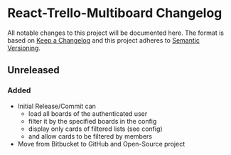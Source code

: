 # React-Trello-Multiboard Changelog

All notable changes to this project will be documented here. The format is based
on [Keep a Changelog](http://keepachangelog.com/en/1.0.0/) and this project
adheres to [Semantic Versioning](http://semver.org/spec/v2.0.0.html).

## Unreleased

### Added

- Initial Release/Commit can
  + load all boards of the authenticated user
  + filter it by the specified boards in the config
  + display only cards of filtered lists (see config)
  + and allow cards to be filtered by members
- Move from Bitbucket to GitHub and Open-Source project
